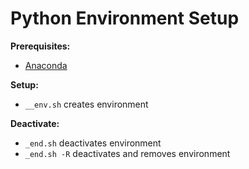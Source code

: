 # Python Environment Setup

**Prerequisites:**
- [Anaconda](https://www.anaconda.com/download)

**Setup:**
- `__env.sh` creates environment

**Deactivate:**
- `_end.sh` deactivates environment
- `_end.sh -R` deactivates and removes environment